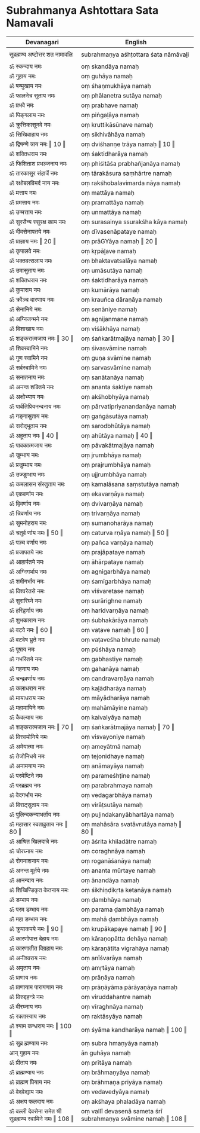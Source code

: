 # Subrahmanya Ashtottara Sata Namavali

| Devanagari | English |
| ------ | ------ |
|  |  |
| सुब्रह्मण्य अष्टोत्तर शत नामावलि   | subrahmaṇya aśhṭottara śata nāmāvaḻi   |
|  |  |
| ॐ स्कन्दाय नमः   | oṃ skandāya namaḥ   |
| ॐ गुहाय नमः   | oṃ guhāya namaḥ   |
| ॐ षण्मुखाय नमः   | oṃ śhaṇmukhāya namaḥ   |
| ॐ फालनेत्र सुताय नमः   | oṃ phālanetra sutāya namaḥ   |
| ॐ प्रभवे नमः   | oṃ prabhave namaḥ   |
| ॐ पिङ्गलाय नमः   | oṃ piṅgaḻāya namaḥ   |
| ॐ क्रुत्तिकासूनवे नमः   | oṃ kruttikāsūnave namaḥ   |
| ॐ सिखिवाहाय नमः   | oṃ sikhivāhāya namaḥ   |
| ॐ द्विषन्णे त्राय नमः ‖ 10 ‖   | oṃ dviśhanṇe trāya namaḥ ‖ 10 ‖   |
| ॐ शक्तिधराय नमः   | oṃ śaktidharāya namaḥ   |
| ॐ फिशिताश प्रभञ्जनाय नमः   | oṃ phiśitāśa prabhañjanāya namaḥ   |
| ॐ तारकासुर संहार्त्रे नमः   | oṃ tārakāsura saṃhārtre namaḥ   |
| ॐ रक्षोबलविमर्द नाय नमः   | oṃ rakśhobalavimarda nāya namaḥ   |
| ॐ मत्ताय नमः   | oṃ mattāya namaḥ   |
| ॐ प्रमत्ताय नमः   | oṃ pramattāya namaḥ   |
| ॐ उन्मत्ताय नमः   | oṃ unmattāya namaḥ   |
| ॐ सुरसैन्य स्सुरक्ष काय नमः   | oṃ surasainya ssurakśha kāya namaḥ   |
| ॐ दीवसेनापतये नमः   | oṃ dīvasenāpataye namaḥ   |
| ॐ प्राज्ञाय नमः ‖ 20 ‖   | oṃ prāGYāya namaḥ ‖ 20 ‖   |
| ॐ कृपालवे नमः   | oṃ kṛpāḻave namaḥ   |
| ॐ भक्तवत्सलाय नमः   | oṃ bhaktavatsalāya namaḥ   |
| ॐ उमासुताय नमः   | oṃ umāsutāya namaḥ   |
| ॐ शक्तिधराय नमः   | oṃ śaktidharāya namaḥ   |
| ॐ कुमाराय नमः   | oṃ kumārāya namaḥ   |
| ॐ क्रौञ्च दारणाय नमः   | oṃ krauñca dāraṇāya namaḥ   |
| ॐ सेनानिये नमः   | oṃ senāniye namaḥ   |
| ॐ अग्निजन्मने नमः   | oṃ agnijanmane namaḥ   |
| ॐ विशाखाय नमः   | oṃ viśākhāya namaḥ   |
| ॐ शङ्करात्मजाय नमः ‖ 30 ‖   | oṃ śaṅkarātmajāya namaḥ ‖ 30 ‖   |
| ॐ शिवस्वामिने नमः   | oṃ śivasvāmine namaḥ   |
| ॐ गुण स्वामिने नमः   | oṃ guṇa svāmine namaḥ   |
| ॐ सर्वस्वामिने नमः   | oṃ sarvasvāmine namaḥ   |
| ॐ सनातनाय नमः   | oṃ sanātanāya namaḥ   |
| ॐ अनन्त शक्तिये नमः   | oṃ ananta śaktiye namaḥ   |
| ॐ अक्षोभ्याय नमः   | oṃ akśhobhyāya namaḥ   |
| ॐ पार्वतिप्रियनन्दनाय नमः   | oṃ pārvatipriyanandanāya namaḥ   |
| ॐ गङ्गासुताय नमः   | oṃ gaṅgāsutāya namaḥ   |
| ॐ सरोद्भूताय नमः   | oṃ sarodbhūtāya namaḥ   |
| ॐ अहूताय नमः ‖ 40 ‖   | oṃ ahūtāya namaḥ ‖ 40 ‖   |
| ॐ पावकात्मजाय नमः   | oṃ pāvakātmajāya namaḥ   |
| ॐ ज्रुम्भाय नमः   | oṃ jrumbhāya namaḥ   |
| ॐ प्रज्रुम्भाय नमः   | oṃ prajrumbhāya namaḥ   |
| ॐ उज्ज्रुम्भाय नमः   | oṃ ujjrumbhāya namaḥ   |
| ॐ कमलासन संस्तुताय नमः   | oṃ kamalāsana saṃstutāya namaḥ   |
| ॐ एकवर्णाय नमः   | oṃ ekavarṇāya namaḥ   |
| ॐ द्विवर्णाय नमः   | oṃ dvivarṇāya namaḥ   |
| ॐ त्रिवर्णाय नमः   | oṃ trivarṇāya namaḥ   |
| ॐ सुमनोहराय नमः   | oṃ sumanoharāya namaḥ   |
| ॐ चतुर्व र्णाय नमः ‖ 50 ‖   | oṃ caturva rṇāya namaḥ ‖ 50 ‖   |
| ॐ पञ्च वर्णाय नमः   | oṃ pañca varṇāya namaḥ   |
| ॐ प्रजापतये नमः   | oṃ prajāpataye namaḥ   |
| ॐ आहार्पतये नमः   | oṃ āhārpataye namaḥ   |
| ॐ अग्निगर्भाय नमः   | oṃ agnigarbhāya namaḥ   |
| ॐ शमीगर्भाय नमः   | oṃ śamīgarbhāya namaḥ   |
| ॐ विश्वरेतसे नमः   | oṃ viśvaretase namaḥ   |
| ॐ सुरारिघ्ने नमः   | oṃ surārighne namaḥ   |
| ॐ हरिद्वर्णाय नमः   | oṃ haridvarṇāya namaḥ   |
| ॐ शुभकाराय नमः   | oṃ śubhakārāya namaḥ   |
| ॐ वटवे नमः ‖ 60 ‖   | oṃ vaṭave namaḥ ‖ 60 ‖   |
| ॐ वटवेष भ्रुते नमः   | oṃ vaṭaveśha bhrute namaḥ   |
| ॐ पूषाय नमः   | oṃ pūśhāya namaḥ   |
| ॐ गभस्तिये नमः   | oṃ gabhastiye namaḥ   |
| ॐ गहनाय नमः   | oṃ gahanāya namaḥ   |
| ॐ चन्द्रवर्णाय नमः   | oṃ candravarṇāya namaḥ   |
| ॐ कलाधराय नमः   | oṃ kaḻādharāya namaḥ   |
| ॐ मायाधराय नमः   | oṃ māyādharāya namaḥ   |
| ॐ महामायिने नमः   | oṃ mahāmāyine namaḥ   |
| ॐ कैवल्याय नमः   | oṃ kaivalyāya namaḥ   |
| ॐ शङ्करात्मजाय नमः ‖ 70 ‖   | oṃ śaṅkarātmajāya namaḥ ‖ 70 ‖   |
| ॐ विस्वयोनिये नमः   | oṃ visvayoniye namaḥ   |
| ॐ अमेयात्मा नमः   | oṃ ameyātmā namaḥ   |
| ॐ तेजोनिधये नमः   | oṃ tejonidhaye namaḥ   |
| ॐ अनामयाय नमः   | oṃ anāmayāya namaḥ   |
| ॐ परमेष्टिने नमः   | oṃ parameśhṭine namaḥ   |
| ॐ परब्रह्मय नमः   | oṃ parabrahmaya namaḥ   |
| ॐ वेदगर्भाय नमः   | oṃ vedagarbhāya namaḥ   |
| ॐ विराट्सुताय नमः   | oṃ virāṭsutāya namaḥ   |
| ॐ पुलिन्दकन्याभर्ताय नमः   | oṃ puḻindakanyābhartāya namaḥ   |
| ॐ महासार स्वताव्रुताय नमः ‖ 80 ‖   | oṃ mahāsāra svatāvrutāya namaḥ ‖ 80 ‖   |
| ॐ आश्रित खिलदात्रे नमः   | oṃ āśrita khiladātre namaḥ   |
| ॐ चोरघ्नाय नमः   | oṃ coraghnāya namaḥ   |
| ॐ रोगनाशनाय नमः   | oṃ roganāśanāya namaḥ   |
| ॐ अनन्त मूर्तये नमः   | oṃ ananta mūrtaye namaḥ   |
| ॐ आनन्दाय नमः   | oṃ ānandāya namaḥ   |
| ॐ शिखिण्डिकृत केतनाय नमः   | oṃ śikhiṇḍikṛta ketanāya namaḥ   |
| ॐ डम्भाय नमः   | oṃ ḍambhāya namaḥ   |
| ॐ परम डम्भाय नमः   | oṃ parama ḍambhāya namaḥ   |
| ॐ महा डम्भाय नमः   | oṃ mahā ḍambhāya namaḥ   |
| ॐ क्रुपाकपये नमः ‖ 90 ‖   | oṃ krupākapaye namaḥ ‖ 90 ‖   |
| ॐ कारणोपात्त देहाय नमः   | oṃ kāraṇopātta dehāya namaḥ   |
| ॐ कारणातीत विग्रहाय नमः   | oṃ kāraṇātīta vigrahāya namaḥ   |
| ॐ अनीश्वराय नमः   | oṃ anīśvarāya namaḥ   |
| ॐ अमृताय नमः   | oṃ amṛtāya namaḥ   |
| ॐ प्राणाय नमः   | oṃ prāṇāya namaḥ   |
| ॐ प्राणायाम पारायणाय नमः   | oṃ prāṇāyāma pārāyaṇāya namaḥ   |
| ॐ विरुद्दहन्त्रे नमः   | oṃ viruddahantre namaḥ   |
| ॐ वीरघ्नाय नमः   | oṃ vīraghnāya namaḥ   |
| ॐ रक्तास्याय नमः   | oṃ raktāsyāya namaḥ   |
| ॐ श्याम कन्धराय नमः ‖ 100 ‖   | oṃ śyāma kandharāya namaḥ ‖ 100 ‖   |
| ॐ सुब्र ह्मण्याय नमः   | oṃ subra hmaṇyāya namaḥ   |
| आन् गुहाय नमः   | ān guhāya namaḥ   |
| ॐ प्रीताय नमः   | oṃ prītāya namaḥ   |
| ॐ ब्राह्मण्याय नमः   | oṃ brāhmaṇyāya namaḥ   |
| ॐ ब्राह्मण प्रियाय नमः   | oṃ brāhmaṇa priyāya namaḥ   |
| ॐ वेदवेद्याय नमः   | oṃ vedavedyāya namaḥ   |
| ॐ अक्षय फलदाय नमः   | oṃ akśhaya phaladāya namaḥ   |
| ॐ वल्ली देवसेना समेत श्री सुब्रह्मण्य स्वामिने नमः ‖ 108 ‖   | oṃ vallī devasenā sameta śrī subrahmaṇya svāmine namaḥ ‖ 108 ‖   |
|  |  |
